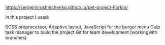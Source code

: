 https://sergejmiroshnichenko.github.io/pet-project-Forkio/



In this project I used:

SCSS preprocessor,
Adaptive layout,
JavaScript for the burger menu
Gulp task manager to build the project
Git for team development (workingwith branches)

